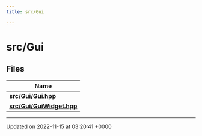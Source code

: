 ```yaml
---
title: src/Gui

---
```


# src/Gui



## Files

| Name           |
| -------------- |
| **[src/Gui/Gui.hpp](/files/Gui_8hpp.md#file-gui.hpp)**  |
| **[src/Gui/GuiWidget.hpp](/files/GuiWidget_8hpp.md#file-guiwidget.hpp)**  |






-------------------------------

Updated on 2022-11-15 at 03:20:41 +0000
